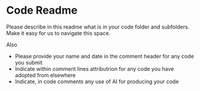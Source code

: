 # Code Readme

Please describe in this readme what is in your code folder and
subfolders. Make it easy for us to navigate this space.

Also
- Please provide your name and date in the comment header for any
code you submit
- Indicate within comment lines attributrion for any code you
have adopted from elsewhere
- Indicate, in code comments any use of AI for producing your code

